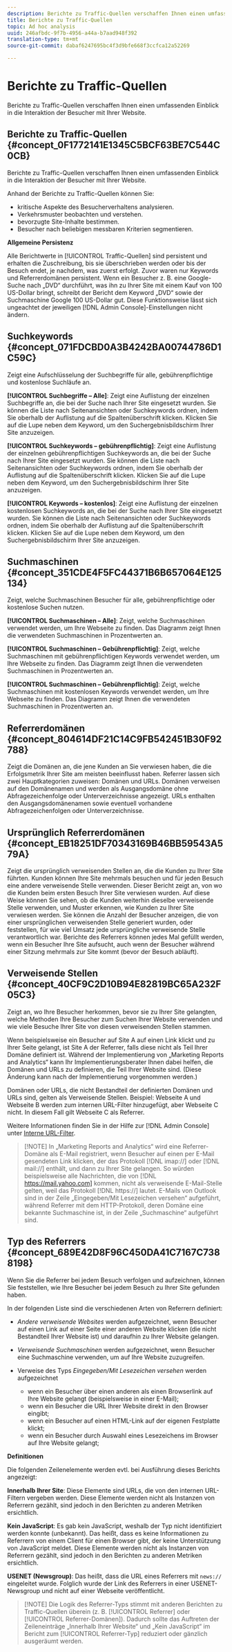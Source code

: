```yaml
---
description: Berichte zu Traffic-Quellen verschaffen Ihnen einen umfassenden Einblick in die Interaktion der Besucher mit Ihrer Website.
title: Berichte zu Traffic-Quellen
topic: Ad hoc analysis
uuid: 246afbdc-9f7b-4956-a44a-b7aad948f392
translation-type: tm+mt
source-git-commit: dabaf6247695bc4f3d9bfe668f3ccfca12a52269

---
```



# Berichte zu Traffic-Quellen

Berichte zu Traffic-Quellen verschaffen Ihnen einen umfassenden Einblick in die Interaktion der Besucher mit Ihrer Website.

## Berichte zu Traffic-Quellen {#concept_0F1772141E1345C5BCF63BE7C544C0CB}

Berichte zu Traffic-Quellen verschaffen Ihnen einen umfassenden Einblick in die Interaktion der Besucher mit Ihrer Website.

Anhand der Berichte zu Traffic-Quellen können Sie:

* kritische Aspekte des Besucherverhaltens analysieren.
* Verkehrsmuster beobachten und verstehen.
* bevorzugte Site-Inhalte bestimmen.
* Besucher nach beliebigen messbaren Kriterien segmentieren.

**Allgemeine Persistenz**

Alle Berichtwerte in [!UICONTROL Traffic-Quellen] sind persistent und erhalten die Zuschreibung, bis sie überschrieben werden oder bis der Besuch endet, je nachdem, was zuerst erfolgt. Zuvor waren nur Keywords und Referrerdomänen persistent. Wenn ein Besucher z. B. eine Google-Suche nach  „DVD“ durchführt, was ihn zu Ihrer Site mit einem Kauf von 100 US-Dollar bringt, schreibt der Bericht dem Keyword „DVD“ sowie der Suchmaschine Google 100 US-Dollar gut. Diese Funktionsweise lässt sich ungeachtet der jeweiligen [!DNL Admin Console]-Einstellungen nicht ändern.

## Suchkeywords {#concept_071FDCBD0A3B4242BA00744786D1C59C}

Zeigt eine Aufschlüsselung der Suchbegriffe für alle, gebührenpflichtige und kostenlose Suchläufe an.

<!-- 

c_reports_search_keyword.xml

 -->

**[!UICONTROL Suchbegriffe – Alle]**: Zeigt eine Auflistung der einzelnen Suchbegriffe an, die bei der Suche nach Ihrer Site eingesetzt wurden. Sie können die Liste nach Seitenansichten oder Suchkeywords ordnen, indem Sie oberhalb der Auflistung auf die Spaltenüberschrift klicken. Klicken Sie auf die Lupe neben dem Keyword, um den Suchergebnisbildschirm Ihrer Site anzuzeigen.

**[!UICONTROL Suchkeywords – gebührenpflichtig]**: Zeigt eine Auflistung der einzelnen gebührenpflichtigen Suchkeywords an, die bei der Suche nach Ihrer Site eingesetzt wurden. Sie können die Liste nach Seitenansichten oder Suchkeywords ordnen, indem Sie oberhalb der Auflistung auf die Spaltenüberschrift klicken. Klicken Sie auf die Lupe neben dem Keyword, um den Suchergebnisbildschirm Ihrer Site anzuzeigen.

**[!UICONTROL Keywords – kostenlos]**: Zeigt eine Auflistung der einzelnen kostenlosen Suchkeywords an, die bei der Suche nach Ihrer Site eingesetzt wurden. Sie können die Liste nach Seitenansichten oder Suchkeywords ordnen, indem Sie oberhalb der Auflistung auf die Spaltenüberschrift klicken. Klicken Sie auf die Lupe neben dem Keyword, um den Suchergebnisbildschirm Ihrer Site anzuzeigen.

## Suchmaschinen {#concept_351CDE4F5FC44371B6B657064E125134}

Zeigt, welche Suchmaschinen Besucher für alle, gebührenpflichtige oder kostenlose Suchen nutzen.

<!-- 

c_reports_search_engines.xml

 -->

**[!UICONTROL Suchmaschinen – Alle]**: Zeigt, welche Suchmaschinen verwendet werden, um Ihre Webseite zu finden. Das Diagramm zeigt Ihnen die verwendeten Suchmaschinen in Prozentwerten an.

**[!UICONTROL Suchmaschinen – Gebührenpflichtig]**: Zeigt, welche Suchmaschinen mit gebührenpflichtigen Keywords verwendet werden, um Ihre Webseite zu finden. Das Diagramm zeigt Ihnen die verwendeten Suchmaschinen in Prozentwerten an.

**[!UICONTROL Suchmaschinen – Gebührenpflichtig]**: Zeigt, welche Suchmaschinen mit kostenlosen Keywords verwendet werden, um Ihre Webseite zu finden. Das Diagramm zeigt Ihnen die verwendeten Suchmaschinen in Prozentwerten an.

## Referrerdomänen {#concept_804614DF21C14C9FB542451B30F92788}

<!-- 

c_reports_ref_domains.xml

 -->

Zeigt die Domänen an, die jene Kunden an Sie verwiesen haben, die die Erfolgsmetrik Ihrer Site am meisten beeinflusst haben. Referrer lassen sich zwei Hauptkategorien zuweisen: Domänen und URLs. Domänen verweisen auf den Domänenamen und werden als Ausgangsdomäne ohne Abfragezeichenfolge oder Unterverzeichnisse angezeigt. URLs enthalten den Ausgangsdomänenamen sowie eventuell vorhandene Abfragezeichenfolgen oder Unterverzeichnisse.

## Ursprünglich Referrerdomänen  {#concept_EB18251DF70343169B46BB59543A579A}

<!-- 

c_reports_original_ref_domains.xml

 -->

Zeigt die ursprünglich verweisenden Stellen an, die die Kunden zu Ihrer Site führten. Kunden können Ihre Site mehrmals besuchen und für jeden Besuch eine andere verweisende Stelle verwenden. Dieser Bericht zeigt an, von wo die Kunden beim ersten Besuch Ihrer Site verwiesen wurden. Auf diese Weise können Sie sehen, ob die Kunden weiterhin dieselbe verweisende Stelle verwenden, und Muster erkennen, wie Kunden zu Ihrer Site verwiesen werden. Sie können die Anzahl der Besucher anzeigen, die von einer ursprünglichen verweisenden Stelle generiert wurden, oder feststellen, für wie viel Umsatz jede ursprüngliche verweisende Stelle verantwortlich war. Berichte des Referrers können jedes Mal gefüllt werden, wenn ein Besucher Ihre Site aufsucht, auch wenn der Besucher während einer Sitzung mehrmals zur Site kommt (bevor der Besuch abläuft).

## Verweisende Stellen {#concept_40CF9C2D10B94E82819BC65A232F05C3}

Zeigt an, wo Ihre Besucher herkommen, bevor sie zu Ihrer Site gelangten, welche Methoden Ihre Besucher zum Suchen Ihrer Website verwenden und wie viele Besuche Ihrer Site von diesen verweisenden Stellen stammen.

<!-- 

c_reports_referrers.xml

 -->

Wenn beispielsweise ein Besucher auf Site A auf einen Link klickt und zu Ihrer Seite gelangt, ist Site A der Referrer, falls diese nicht als Teil Ihrer Domäne definiert ist. Während der Implementierung von „Marketing Reports and Analytics“ kann Ihr Implementierungsberater Ihnen dabei helfen, die Domänen und URLs zu definieren, die Teil Ihrer Website sind. (Diese Änderung kann nach der Implementierung vorgenommen werden.)

Domänen oder URLs, die nicht Bestandteil der definierten Domänen und URLs sind, gelten als Verweisende Stellen. Beispiel: Webseite A und Webseite B werden zum internen URL-Filter hinzugefügt, aber Webseite C nicht. In diesem Fall gilt Webseite C als Referrer.

Weitere Informationen finden Sie in der Hilfe zur [!DNL Admin Console] unter [Interne URL-Filter](https://marketing.adobe.com/resources/help/de_DE/reference/internal_URL_filter_admin.html).

>[!NOTE] In „Marketing Reports and Analytics“ wird eine Referrer-Domäne als E-Mail registriert, wenn Besucher auf einen per E-Mail gesendeten Link klicken, der das Protokoll [!DNL imap://] oder [!DNL mail://] enthält, und dann zu Ihrer Site gelangen. So würden beispielsweise alle Nachrichten, die von [!DNL https://mail.yahoo.com] kommen, nicht als verweisende E-Mail-Stelle gelten, weil das Protokoll [!DNL https://] lautet. E-Mails von Outlook sind in der Zeile „Eingegeben/Mit Lesezeichen versehen“ aufgeführt, während Referrer mit dem HTTP-Protokoll, deren Domäne eine bekannte Suchmaschine ist, in der Zeile „Suchmaschine“ aufgeführt sind.

## Typ des Referrers {#concept_689E42D8F96C450DA41C7167C7388198}

Wenn Sie die Referrer bei jedem Besuch verfolgen und aufzeichnen, können Sie feststellen, wie Ihre Besucher bei jedem Besuch zu Ihrer Site gefunden haben.

<!-- 

c_reports_ref_types.xml

 -->

In der folgenden Liste sind die verschiedenen Arten von Referrern definiert:

* *Andere verweisende Websites* werden aufgezeichnet, wenn Besucher auf einen Link auf einer Seite einer anderen Website klicken (die nicht Bestandteil Ihrer Website ist) und daraufhin zu Ihrer Website gelangen.
* *Verweisende Suchmaschinen* werden aufgezeichnet, wenn Besucher eine Suchmaschine verwenden, um auf Ihre Website zuzugreifen.
* Verweise des Typs *Eingegeben/Mit Lesezeichen versehen* werden aufgezeichnet

   * wenn ein Besucher über einen anderen als einen Browserlink auf Ihre Website gelangt (beispielsweise in einer E-Mail);
   * wenn ein Besucher die URL Ihrer Website direkt in den Browser eingibt;
   * wenn ein Besucher auf einen HTML-Link auf der eigenen Festplatte klickt;
   * wenn ein Besucher durch Auswahl eines Lesezeichens im Browser auf Ihre Website gelangt;

**Definitionen**

Die folgenden Zeilenelemente werden evtl. bei Ausführung dieses Berichts angezeigt:

**Innerhalb Ihrer Site**: Diese Elemente sind URLs, die von den internen URL-Filtern vergeben werden. Diese Elemente werden nicht als Instanzen von Referrern gezählt, sind jedoch in den Berichten zu anderen Metriken ersichtlich.

**Kein JavaScript**: Es gab kein JavaScript, weshalb der Typ nicht identifiziert werden konnte (unbekannt). Das heißt, dass es keine Informationen zu Referrern von einem Client für einen Browser gibt, der keine Unterstützung von JavaScript meldet. Diese Elemente werden nicht als Instanzen von Referrern gezählt, sind jedoch in den Berichten zu anderen Metriken ersichtlich.

**USENET (Newsgroup)**: Das heißt, dass die URL eines Referrers mit `news://` eingeleitet wurde. Folglich wurde der Link des Referrers in einer USENET-Newsgroup und nicht auf einer Webseite veröffentlicht.

>[!NOTE] Die Logik des Referrer-Typs stimmt mit anderen Berichten zu Traffic-Quellen überein (z. B. [!UICONTROL Referrer] oder [!UICONTROL Referrer-Domänen]). Dadurch sollte das Auftreten der Zeileneinträge „Innerhalb Ihrer Website“ und „Kein JavaScript“ im Bericht zum [!UICONTROL Referrer-Typ] reduziert oder gänzlich ausgeräumt werden.

